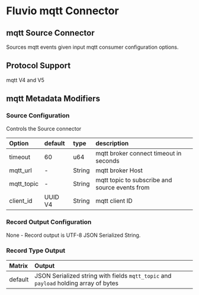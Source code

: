# Fluvio mqtt Connector

## mqtt Source Connector

Sources mqtt events given input mqtt consumer configuration options.

## Protocol Support

mqtt V4 and V5

## mqtt Metadata Modifiers

### Source Configuration

Controls the Source connector

| Option     | default  | type   | description |
| :---       | :---     | :---   | :----       |
| timeout    | 60       | u64    | mqtt broker connect timeout in seconds |
| mqtt_url   | -        | String | mqtt broker Host |
| mqtt_topic | -        | String | mqtt topic to subscribe and source events from |
| client_id  | UUID V4  | String | mqtt client ID |

### Record Output Configuration

None - Record output is UTF-8 JSON Serialized String.

### Record Type Output

| Matrix  | Output |
| :---    | :---   |
| default | JSON Serialized string with fields `mqtt_topic` and `payload` holding array of bytes |
